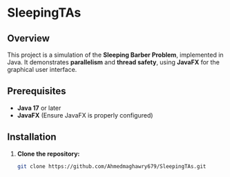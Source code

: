 # SleepingTAs  

## Overview  
This project is a simulation of the **Sleeping Barber Problem**, implemented in Java. It demonstrates **parallelism** and **thread safety**, using **JavaFX** for the graphical user interface.  

## Prerequisites  
- **Java 17** or later  
- **JavaFX** (Ensure JavaFX is properly configured)  

## Installation  
1. **Clone the repository:**  
   ```bash
   git clone https://github.com/Ahmedmaghawry679/SleepingTAs.git
